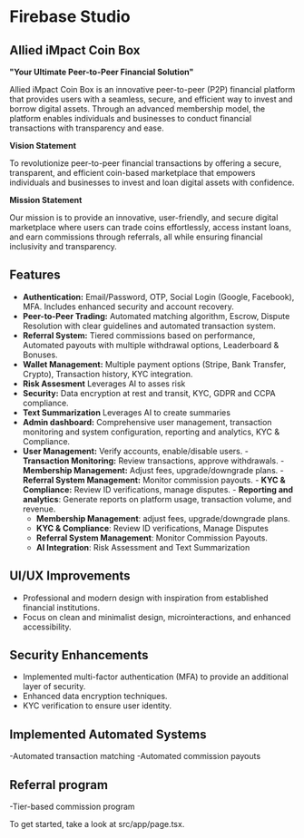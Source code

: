 # Firebase Studio

## Allied iMpact Coin Box

**"Your Ultimate Peer-to-Peer Financial Solution"**

Allied iMpact Coin Box is an innovative peer-to-peer (P2P) financial platform that provides users with a seamless, secure, and efficient way to invest and borrow digital assets. Through an advanced membership model, the platform enables individuals and businesses to conduct financial transactions with transparency and ease.

**Vision Statement**

To revolutionize peer-to-peer financial transactions by offering a secure, transparent, and efficient coin-based marketplace that empowers individuals and businesses to invest and loan digital assets with confidence.

**Mission Statement**

Our mission is to provide an innovative, user-friendly, and secure digital marketplace where users can trade coins effortlessly, access instant loans, and earn commissions through referrals, all while ensuring financial inclusivity and transparency.

## Features

- **Authentication:** Email/Password, OTP, Social Login (Google, Facebook), MFA. Includes enhanced security and account recovery.
- **Peer-to-Peer Trading:** Automated matching algorithm, Escrow, Dispute Resolution with clear guidelines and automated transaction system.
- **Referral System:** Tiered commissions based on performance, Automated payouts with multiple withdrawal options, Leaderboard & Bonuses.
- **Wallet Management:** Multiple payment options (Stripe, Bank Transfer, Crypto), Transaction history, KYC integration.
- **Risk Assesment** Leverages AI to asses risk
-   **Security:** Data encryption at rest and transit, KYC, GDPR and CCPA compliance.
- **Text Summarization** Leverages AI to create summaries
-   **Admin dashboard:** Comprehensive user management, transaction monitoring and system configuration, reporting and analytics, KYC & Compliance.
   -   **User Management:** Verify accounts, enable/disable users.
    -   **Transaction Monitoring:** Review transactions, approve withdrawals.
    -   **Membership Management:** Adjust fees, upgrade/downgrade plans.
    -   **Referral System Management:** Monitor commission payouts.
    -   **KYC & Compliance:** Review ID verifications, manage disputes.
	-	**Reporting and analytics**: Generate reports on platform usage, transaction volume, and revenue.
        -   **Membership Management**: adjust fees, upgrade/downgrade plans.
        -   **KYC & Compliance**: Review ID verifications, Manage Disputes
        -   **Referral System Management**: Monitor Commission Payouts.
		-   **AI Integration**: Risk Assessment and Text Summarization

## UI/UX Improvements

- Professional and modern design with inspiration from established financial institutions.
- Focus on clean and minimalist design, microinteractions, and enhanced accessibility.

## Security Enhancements

- Implemented multi-factor authentication (MFA) to provide an additional layer of security.
- Enhanced data encryption techniques.
- KYC verification to ensure user identity.

## Implemented Automated Systems

-Automated transaction matching
-Automated commission payouts

## Referral program

-Tier-based commission program

To get started, take a look at src/app/page.tsx.


